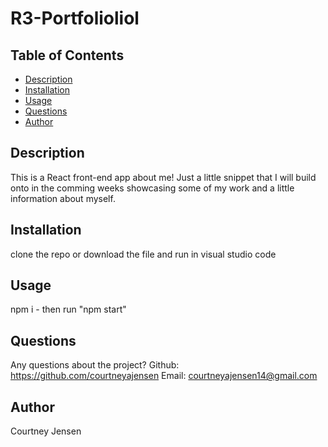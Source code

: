 # R3-Portfolioliol

  ## Table of Contents
  * [Description](#description)
  * [Installation](#installation)
  * [Usage](#usage)
  * [Questions](#questions)
  * [Author](#author)



## Description <a name="description"></a>
  This is a React front-end app about me! Just a little snippet that I will build onto in the comming weeks showcasing some of my work and a little information about myself.


## Installation <a name="installation"></a>
clone the repo or download the file and run in visual studio code

## Usage <a name="usage"></a>
npm i - then run "npm start"

## Questions <a name="questions"></a>
Any questions about the project?
Github: https://github.com/courtneyajensen
Email: courtneyajensen14@gmail.com

## Author <a author="author"></a>
Courtney Jensen
